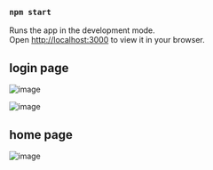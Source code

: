 ### `npm start`

Runs the app in the development mode.\
Open [http://localhost:3000](http://localhost:3000) to view it in your browser.


## login page
![image](https://user-images.githubusercontent.com/24829731/217249875-34e26ac3-4dd1-4b63-b633-20258cde483b.png)

![image](https://user-images.githubusercontent.com/24829731/217250220-dff88965-f04a-4188-95de-6f2e2a0f1a62.png)


## home page
![image](https://user-images.githubusercontent.com/24829731/214092815-100b1d54-a04c-4202-8d28-b5d5d410e89c.png)
